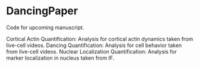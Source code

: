 # DancingPaper

Code for upcoming manuscript. 

Cortical Actin Quantification: Analysis for cortical actin dynamics taken from live-cell videos. 
Dancing Quantification: Analysis for cell behavior taken from live-cell videos. 
Nuclear Localization Quantification: Analysis for marker localization in nucleus taken from IF. 
